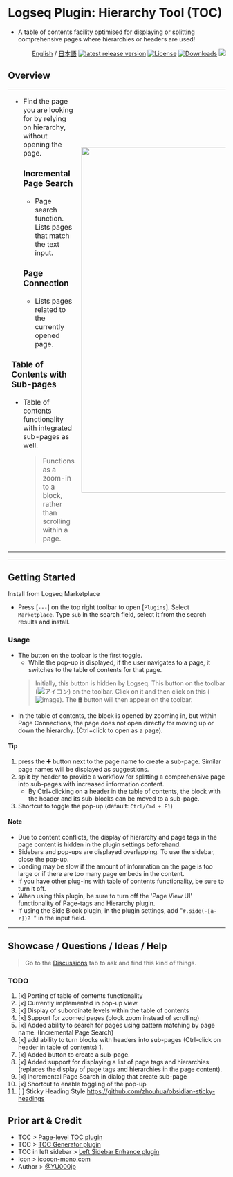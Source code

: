 # Logseq Plugin: Hierarchy Tool (TOC)

- A table of contents facility optimised for displaying or splitting comprehensive pages where hierarchies or headers are used!

<div align="right">
 
[English](https://github.com/YU000jp/logseq-plugin-hierarchy-tool) / [日本語](https://github.com/YU000jp/logseq-plugin-hierarchy-tool/blob/main/readme.ja.md) [![latest release version](https://img.shields.io/github/v/release/YU000jp/logseq-plugin-hierarchy-tool)](https://github.com/YU000jp/logseq-plugin-hierarchy-tool/releases) [![License](https://img.shields.io/github/license/YU000jp/logseq-plugin-hierarchy-tool?color=blue)](https://github.com/YU000jp/logseq-plugin-hierarchy-tool/LICENSE) [![Downloads](https://img.shields.io/github/downloads/YU000jp/logseq-plugin-hierarchy-tool/total.svg)](https://github.com/YU000jp/logseq-plugin-hierarchy-tool/releases)
<a href="https://www.buymeacoffee.com/yu000japan"><img src="https://img.buymeacoffee.com/button-api/?text=Buy me a pizza&emoji=🍕&slug=yu000japan&button_colour=FFDD00&font_colour=000000&font_family=Poppins&outline_colour=000000&coffee_colour=ffffff" /></a>
 </div>

## Overview

<table><tr><td>

- Find the page you are looking for by relying on hierarchy, without opening the page.
  ### **Incremental Page Search**
     - Page search function. Lists pages that match the text input.
  ### **Page Connection**
     - Lists pages related to the currently opened page.
### **Table of Contents with Sub-pages**
   - Table of contents functionality with integrated sub-pages as well.
     > Functions as a zoom-in to a block, rather than scrolling within a page.

</td>
<td><img src="https://github.com/user-attachments/assets/acaa22a4-8b3d-4934-aea2-201d924f9c46" height="800px" /></td>
</tr></table>

---

## Getting Started

Install from Logseq Marketplace
  - Press [`---`] on the top right toolbar to open [`Plugins`]. Select `Marketplace`. Type `sub` in the search field, select it from the search results and install.

### Usage

- The button on the toolbar is the first toggle.
   - While the pop-up is displayed, if the user navigates to a page, it switches to the table of contents for that page.
   > Initially, this button is hidden by Logseq. This button on the toolbar (![アイコン](https://github.com/YU000jp/logseq-plugin-bullet-point-custom-icon/assets/111847207/136f9d0f-9dcf-4942-9821-c9f692fcfc2f)) on the toolbar. Click on it and then click on this (![image](https://github.com/user-attachments/assets/1121f7af-b4f6-4bec-bfd3-1f3d2b97745e)). The 🛢️ button will then appear on the toolbar.
- In the table of contents, the block is opened by zooming in, but within Page Connections, the page does not open directly for moving up or down the hierarchy. (Ctrl+click to open as a page).


#### Tip

1. press the ➕ button next to the page name to create a sub-page. Similar page names will be displayed as suggestions.
1. split by header to provide a workflow for splitting a comprehensive page into sub-pages with increased information content.
   - By Ctrl+clicking on a header in the table of contents, the block with the header and its sub-blocks can be moved to a sub-page.
1. Shortcut to toggle the pop-up (default: `Ctrl/Cmd + F1`)

#### Note

- Due to content conflicts, the display of hierarchy and page tags in the page content is hidden in the plugin settings beforehand.
- Sidebars and pop-ups are displayed overlapping. To use the sidebar, close the pop-up.
- Loading may be slow if the amount of information on the page is too large or if there are too many page embeds in the content.
- If you have other plug-ins with table of contents functionality, be sure to turn it off.
- When using this plugin, be sure to turn off the 'Page View UI' functionality of Page-tags and Hierarchy plugin.
- If using the Side Block plugin, in the plugin settings, add "`#.side(-[a-z])? `" in the input field.

---

## Showcase / Questions / Ideas / Help

> Go to the [Discussions](https://github.com/YU000jp/logseq-plugin-hierarchy-tool/discussions) tab to ask and find this kind of things.

### TODO

1. [x] Porting of table of contents functionality
1. [x] Currently implemented in pop-up view.
1. [x] Display of subordinate levels within the table of contents
1. [x] Support for zoomed pages (block zoom instead of scrolling)
1. [x] Added ability to search for pages using pattern matching by page name. (Incremental Page Search)
1. [x] add ability to turn blocks with headers into sub-pages (Ctrl-click on header in table of contents) 1.
1. [x] Added button to create a sub-page.
1. [x] Added support for displaying a list of page tags and hierarchies (replaces the display of page tags and hierarchies in the page content).
1. [x] Incremental Page Search in dialog that create sub-page
1. [x] Shortcut to enable toggling of the pop-up
1. [ ] Sticky Heading Style https://github.com/zhouhua/obsidian-sticky-headings

## Prior art & Credit

- TOC > [Page-level TOC plugin](https://github.com/benjypng/logseq-toc-plugin)
- TOC > [TOC Generator plugin](https://github.com/sethyuan/logseq-plugin-tocgen)
- TOC in left sidebar > [Left Sidebar Enhance plugin](https://github.com/YU000jp/logseq-plugin-left-sidebar-enhance)
- Icon > [icooon-mono.com](https://icooon-mono.com/10933-%e3%83%89%e3%83%a9%e3%83%a0%e7%bc%b6%e3%81%ae%e3%82%a2%e3%82%a4%e3%82%b3%e3%83%b32/)
- Author > [@YU000jp](https://github.com/YU000jp)
